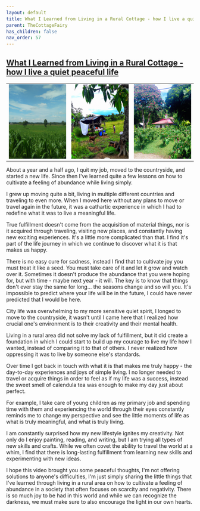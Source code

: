 ```yaml
---
layout: default
title: What I Learned from Living in a Rural Cottage - how I live a quiet peaceful life
parent: TheCottageFairy
has_children: false
nav_order: 57
---
```


## [What I Learned from Living in a Rural Cottage - how I live a quiet peaceful life](https://www.youtube.com/watch?v=jZB08H8ND8o)

<div>
<table align="center">
	<tr>
		<td align="center">
			<img src="../../assets/cottage_fairy_ai_generated_photos/What_I_Learned_from_Living_in_a_Rural_Cottage_-_how_I_live_a_quiet_peaceful_life-[jZB08H8ND8o]/generated_00.png" height="200" width="200"/>
		</td>
		<td align="center">
			<img src="../../assets/cottage_fairy_ai_generated_photos/What_I_Learned_from_Living_in_a_Rural_Cottage_-_how_I_live_a_quiet_peaceful_life-[jZB08H8ND8o]/generated_01.png" height="200" width="200"/>
		</td>
		<td align="center">
			<img src="../../assets/cottage_fairy_ai_generated_photos/What_I_Learned_from_Living_in_a_Rural_Cottage_-_how_I_live_a_quiet_peaceful_life-[jZB08H8ND8o]/generated_02.png" height="200" width="200"/>
		</td>
	</tr>
</table>
</div>

About a year and a half ago, I quit my job, moved to the countryside, and started a new life. Since then I've learned quite a few lessons on how to cultivate a feeling of abundance while living simply.

I grew up moving quite a bit, living in multiple different countries and traveling to even more. When I moved here without any plans to move or travel again in the future, it was a cathartic experience in which I had to redefine what it was to live a meaningful life.

True fulfillment doesn't come from the acquisition of material things, nor is it acquired through traveling, visiting new places, and constantly having new exciting experiences. It's a little more complicated than that. I find it's part of the life journey in which we continue to discover what it is that makes us happy.

There is no easy cure for sadness, instead I find that to cultivate joy you must treat it like a seed. You must take care of it and let it grow and watch over it. Sometimes it doesn't produce the abundance that you were hoping for, but with time - maybe next year - it will. The key is to know that things don't ever stay the same for long... the seasons change and so will you. It's impossible to predict where your life will be in the future, I could have never predicted that I would be here.

City life was overwhelming to my more sensitive quiet spirit, I longed to move to the countryside, it wasn't until I came here that I realized how crucial one's environment is to their creativity and their mental health.

Living in a rural area did not solve my lack of fulfillment, but it did create a foundation in which I could start to build up my courage to live my life how I wanted, instead of comparing it to that of others. I never realized how oppressing it was to live by someone else's standards.

Over time I got back in touch with what it is that makes me truly happy - the day-to-day experiences and joys of simple living. I no longer needed to travel or acquire things in order to feel as if my life was a success, instead the sweet smell of calendula tea was enough to make my day just about perfect.

For example, I take care of young children as my primary job and spending time with them and experiencing the world through their eyes constantly reminds me to change my perspective and see the little moments of life as what is truly meaningful, and what is truly living.

I am constantly surprised how my new lifestyle ignites my creativity. Not only do I enjoy painting, reading, and writing, but I am trying all types of new skills and crafts. While we often covet the ability to travel the world at a whim, I find that there is long-lasting fulfillment from learning new skills and experimenting with new ideas.

I hope this video brought you some peaceful thoughts, I'm not offering solutions to anyone's difficulties, I'm just simply sharing the little things that I've learned through living in a rural area on how to cultivate a feeling of abundance in a society that often focuses on scarcity and negativity. There is so much joy to be had in this world and while we can recognize the darkness, we must make sure to also encourage the light in our own hearts.